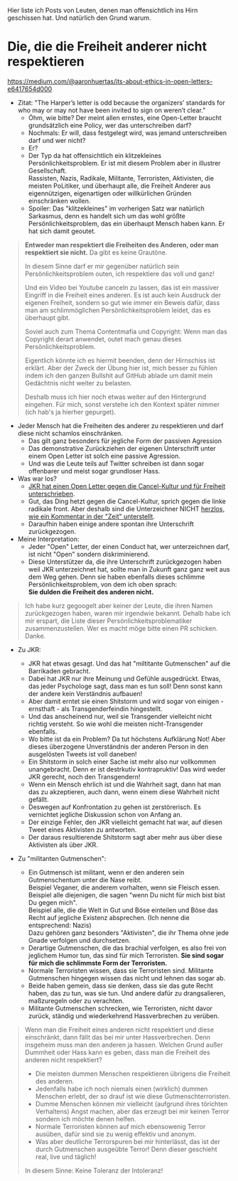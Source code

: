 Hier liste ich Posts von Leuten, denen man offensichtlich ins Hirn geschissen hat.  Und natürlich den Grund warum.

# Die, die die Freiheit anderer nicht respektieren

https://medium.com/@aaronhuertas/its-about-ethics-in-open-letters-e6417654d000

- Zitat: "The Harper’s letter is odd because the organizers’ standards for who may or may not have been invited to sign on weren’t clear."
  - Öhm, wie bitte?  Der meint allen ernstes, eine Open-Letter braucht grundsätzlich eine Policy, wer das unterschreiben darf?
  - Nochmals: Er will, dass festgelegt wird, was jemand unterschreiben darf und wer nicht?
  - Er?
  - Der Typ da hat offensichtlich ein klitzekleines Persönlichkeitsproblem.  Er ist mit diesem Problem aber in illustrer Gesellschaft.  
    Rassisten, Nazis, Radikale, Militante, Terroristen, Aktivisten, die meisten PoLitiker, und überhaupt alle,
    die Freiheit Anderer aus eigennützigen, eigenartigen oder willkürlichen Gründen einschränken wollen.
  - Spoiler: Das "klitzekleines" im vorherigen Satz war natürlich Sarkasmus, denn es handelt sich um das wohl größte Persönlichkeitsproblem,
    das ein überhaupt Mensch haben kann.  Er hat sich damit geoutet.
 
> **Entweder man respektiert die Freiheiten des Anderen, oder man respektiert sie nicht.**  Da gibt es keine Grautöne.
>
> In diesem Sinne darf er mir gegenüber natürlich sein Persönlichkeitsproblem outen, ich respektiere das voll und ganz!
>
> Und ein Video bei Youtube canceln zu lassen, das ist ein massiver Eingriff in die Freiheit eines anderen.
> Es ist auch kein Ausdruck der eigenen Freiheit, sondern so gut wie immer ein Beweis dafür, dass man am
> schlimmöglichen Persönlichkeitsproblem leidet, das es überhaupt gibt.
>
> Soviel auch zum Thema Contentmafia und Copyright:  Wenn man das Copyright derart anwendet, outet mach genau dieses Persönlichkeitsproblem.
>
> Eigentlich könnte ich es hiermit beenden, denn der Hirnschiss ist erklärt.
> Aber der Zweck der Übung hier ist, mich besser zu fühlen indem ich den ganzen Bullshit auf GitHub ablade um damit mein Gedächtnis nicht weiter zu belasten.
>
> Deshalb muss ich hier noch etwas weiter auf den Hintergrund eingehen.  Für mich, sonst verstehe ich den Kontext später nimmer (ich hab's ja hierher gepurget).

- Jeder Mensch hat die Freiheiten des anderer zu respektieren und darf diese nicht schamlos einschränken.
  - Das gilt ganz besonders für jegliche Form der passiven Agression
  - Das demonstrative Zurückziehen der eigenen Unterschrift unter einem Open Letter ist solch eine passive Agression.
  - Und was die Leute teils auf Twitter schreiben ist dann sogar offenbarer und meist sogar grundloser Hass.
- Was war los?
  - [JKR hat einen Open Letter gegen die Cancel-Kultur und für Freiheit unterschrieben](https://harpers.org/a-letter-on-justice-and-open-debate/).
  - Gut, das Ding hetzt gegen die Cancel-Kultur, sprich gegen die linke radikale front.  Aber deshalb sind die Unterzeichner
    NICHT [herzlos, wie ein Kommentar in der "Zeit" unterstellt](https://www.zeit.de/2020/30/liberalismus-offene-gesellschaft-polarisierung-linke).
  - Daraufhin haben einige andere spontan ihre Unterschrift zurückgezogen.
- Meine Interpretation:
  - Jeder "Open" Letter, der einen Conduct hat, wer unterzeichnen darf, ist nicht "Open" sondern diskriminierend.
  - Diese Unterstützer da, die ihre Unterschrift zurückgezogen haben weil JKR unterzeichnet hat,
    sollte man in Zukunft ganz ganz weit aus dem Weg gehen.
    Denn sie haben ebenfalls dieses schlimme Persönlichkeitsproblem, von dem ich oben sprach:  
    **Sie dulden die Freiheit des anderen nicht.**

> Ich habe kurz gegoogelt aber keiner der Leute, die ihren Namen zurückgezogen haben, waren mir irgendwie bekannt.
> Dehalb habe ich mir erspart, die Liste dieser Persönlichkeitsproblematiker zusammenzustellen.
> Wer es macht möge bitte einen PR schicken.  Danke.

- Zu JKR:
  - JKR hat etwas gesagt.  Und das hat "miltitante Gutmenschen" auf die Barrikaden gebracht.
  - Dabei hat JKR nur ihre Meinung und Gefühle ausgedrückt.  Etwas, das jeder Psychologe sagt, dass man es tun soll!  Denn sonst kann der andere kein Verständnis aufbauen!
  - Aber damit erntet sie einen Shitstorm und wird sogar von einigen - ernsthaft - als Transgenderfeindin hingestellt.
  - Und das anscheinend nur, weil sie Transgender vielleicht nicht richtig versteht.  So wie wohl die meisten nicht-Transgender ebenfalls.
  - Wo bitte ist da ein Problem?  Da tut höchstens Aufklärung Not!  Aber dieses überzogene Unverständnis der anderen Person in den ausgelösten Tweets ist voll daneben!
  - Ein Shitstorm in solch einer Sache ist mehr also nur vollkommen unangebracht.  Denn er ist destrkutiv kontrapruktiv!  Das wird weder JKR gerecht, noch den Transgendern!
  - Wenn ein Mensch ehrlich ist und die Wahrheit sagt, dann hat man das zu akzeptieren, auch dann, wenn einem diese Wahrheit nicht gefällt.
  - Deswegen auf Konfrontation zu gehen ist zerstörerisch.  Es vernichtet jegliche Diskussion schon von Anfang an.
  - Der einzige Fehler, den JKR vielleicht gemacht hat war, auf diesen Tweet eines Aktivisten zu antworten.
  - Der daraus resultierende Shitstorm sagt aber mehr aus über diese Aktivisten als über JKR.

- Zu "militanten Gutmenschen":
  - Ein Gutmensch ist militant, wenn er den anderen sein Gutmenschentum unter die Nase reibt.  
    Beispiel Veganer, die anderem vorhalten, wenn sie Fleisch essen.  
    Beispiel alle diejenigen, die sagen "wenn Du nicht für mich bist bist Du gegen mich".  
    Beispiel alle, die die Welt in Gut und Böse einteilen und Böse das Recht auf jegliche Existenz absprechen.  (Ich nenne die entsprechend: Nazis)  
    Dazu gehören ganz besonders "Aktivisten", die ihr Thema ohne jede Gnade verfolgen und durchsetzen.
  - Derartige Gutmenschen, die das brachial verfolgen, es also frei von jeglichem Humor tun, das sind für mich Terroristen.
    **Sie sind sogar für mich die schlimmste Form der Terroristen.**
  - Normale Terroristen wissen, dass sie Terroristen sind.  Militante Gutmenschen hingegen wissen das nicht und lehnen das sogar ab.
  - Beide haben gemein, dass sie denken, dass sie das gute Recht haben, das zu tun, was sie tun.  Und andere dafür zu drangsalieren, maßzuregeln oder zu verachten.
  - Militante Gutmenschen schrecken, wie Terroristen, nicht davor zurück, ständig und wiederkehrend Hassverbrechen zu verüben.  

> Wenn man die Freiheit eines anderen nicht respektiert und diese einschränkt, dann fällt das bei mir unter Hassverbrechen.
> Denn insgeheim muss man den anderen ja hassen.
> Welchen Grund außer Dummheit oder Hass kann es geben, dass man die Freiheit des anderen nicht respektiert?
>
> - Die meisten dummen Menschen respektieren übrigens die Freiheit des anderen.
> - Jedenfalls habe ich noch niemals einen (wirklich) dummen Menschen erlebt,  der so drauf ist wie diese Gutmenschterroristen.
> - Dumme Menschen können mir vielleicht (aufgrund ihres törichten Verhaltens) Angst machen, aber das erzeugt bei mir keinen Terror sondern ich möchte denen helfen.
> - Normale Terroristen können auf mich ebensowenig Terror ausüben, dafür sind sie zu wenig effektiv und anonym.
> - Was aber deutliche Terrorspuren bei mir hinterlässt, das ist der durch Gutmenschen ausgeübte Terror!  Denn dieser geschieht real, live und täglich!
>
> In diesem Sinne:  Keine Toleranz der Intoleranz!

